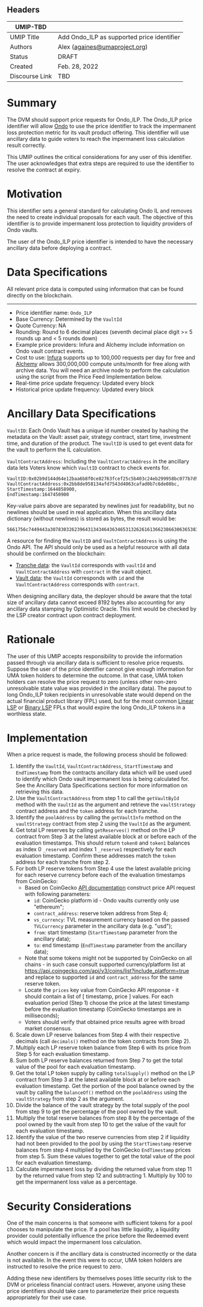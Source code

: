 ## Headers

| UMIP-TBD           |                                                                                 |
| ------------------- | ------------------------------------------------------------------------------- |
| UMIP Title          | Add Ondo_ILP as supported price identifier                                  |
| Authors             | Alex (againes@umaproject.org)                   |
| Status              | DRAFT                                                                       |
| Created             | Feb. 28, 2022                                                                  |
| Discourse Link      | TBD |


# Summary

The DVM should support price requests for Ondo_ILP. The Ondo_ILP price identifier will allow [Ondo](https://ondo.finance/) to use the price identifier to track the impermanent loss protection metric for its vault product offering. This identifier will use ancillary data to guide voters to reach the impermanent loss calculation result correctly.

This UMIP outlines the critical considerations for any user of this identifier. The user acknowledges that extra steps are required to use the identifier to resolve the contract at expiry.

# Motivation

This identifier sets a general standard for calculating Ondo IL and removes the need to create individual proposals for each vault. The objective of this identifier is to provide impermanent loss protection to liquidity providers of Ondo vaults.

The user of the Ondo_ILP price identifier is intended to have the necessary ancillary data before deploying a contract.

# Data Specifications

All relevant price data is computed using information that can be found directly on the blockchain.

-----------------------------------------

- Price identifier name: `Ondo_ILP`
- Base Currency: Determined by the `VaultId`
- Quote Currency: NA
- Rounding: Round to 6 decimal places (seventh decimal place digit >= 5 rounds up and < 5 rounds down)
- Example price providers: Infura and Alchemy include information on Ondo vault contract events.
- Cost to use: [Infura](https://infura.io/) supports up to 100,000 requests per day for free and [Alchemy](https://www.alchemy.com/) allows 300,000,000 compute units/month for free along with archive data. You will need an archive node to perform the calculation using the script from the Price Feed Implementation below.
- Real-time price update frequency: Updated every block
- Historical price update frequency: Updated every block


# Ancillary Data Specifications

`VaultID`: Each Ondo Vault has a unique id number created by hashing the metadata on the Vault: asset pair, strategy contract, start time, investment time, and duration of the product. The `VaultID` is used to get event data for the vault to perform the IL calculation.

`VaultContractAddress`: Including the `VaultContractAddress` in the ancillary data lets Voters know which `VaultID` contract to check events for.

```
VaultID:0x02b9d144d64e12baa6b8f0ce82763fcef25c5b403c24eb299958bc077b7d9573,
VaultContractAddress:0x2bb8de958134afd7543d4063cafad0b7c6de08bc,
StartTimestamp:1644858900,
EndTimestamp:1647450900
```

Key-value pairs above are separated by newlines just for readability, but no newlines should be used in real application. When this ancillary data dictionary (without newlines) is stored as bytes, the result would be:

```
5661756c7449443a3078303262396431343464363465313262616136623866306365383237363366636566323563356234303363323465623239393935386263303737623764393537332c5661756c74436f6e7472616374416464726573733a3078326262386465393538313334616664373534336434303633636166616430623763366465303862632c537461727454696d657374616d703a313634343835383930302c456e6454696d657374616d703a31363437343530393030
```

A resource for finding the `VaultID` and `VaultContractAddress` is using the Ondo API. The API should only be used as a helpful resource with all data should be confirmed on the blockchain:
- [Tranche data](https://data.ondo.finance/v1/tranches): the `VaultId` corresponds with `vaultId` and `VaultContractAddress` with `contract` in the vault object.
- [Vault data](https://data.ondo.finance/v1/vaults): the `VaultId` corresponds with `id` and the `VaultContractAddress` corresponds with `contract`.

When designing ancillary data, the deployer should be aware that the total size of ancillary data cannot exceed 8192 bytes also accounting for any ancillary data stamping by Optimistic Oracle. This limit would be checked by the LSP creator contract upon contract deployment.

# Rationale

The user of this UMIP accepts responsibility to provide the information passed through via ancillary data is sufficient to resolve price requests. Suppose the user of the price identifier cannot give enough information for UMA token holders to determine the outcome. In that case, UMA token holders can resolve the price request to zero (unless other non-zero unresolvable state value was provided in the ancillary data). The payout to long Ondo_ILP token recipients in unresolvable state would depend on the actual financial product library (FPL) used, but for the most common [Linear LSP](https://github.com/UMAprotocol/protocol/blob/master/packages/core/contracts/financial-templates/common/financial-product-libraries/long-short-pair-libraries/LinearLongShortPairFinancialProductLibrary.sol) or [Binary LSP](https://github.com/UMAprotocol/protocol/blob/master/packages/core/contracts/financial-templates/common/financial-product-libraries/long-short-pair-libraries/BinaryOptionLongShortPairFinancialProductLibrary.sol) FPLs that would expire the long Ondo_ILP tokens in a worthless state.

# Implementation

When a price request is made, the following process should be followed:

1. Identify the `VaultId`, `VaultContractAddress`, `StartTimestamp` and `EndTimestamp` from the contracts ancillary data which will be used used to identify which Ondo vault impermanent loss is being calculated for. See the Ancillary Data Specifications section for more information on retrieving this data.
2. Use the `VaultContractAddress` from step 1 to call the `getVaultById` method with the `VaultId` as the argument and retrieve the `vaultStrategy` contract address and the `token` address for each tranche.
3. Identify the `poolAddress` by calling the `getVaultInfo` method on the `vaultStrategy` contract from step 2 using the `VaultId` as the argument.
4. Get total LP reserves by calling `getReserves()` method on the LP contract from Step 3 at the latest available block at or before each of the evaluation timestamps. This should return `token0` and `token1` balances as index 0 `_reserve0` and index 1 `_reserve1` respectively for each evaluation timestamp. Confirm these addresses match the `token` address for each tranche from step 2.
5. For both LP reserve tokens from Step 4 use the latest available pricing for each reserve currency before each of the evaluation timestamps from CoinGecko:
    * Based on CoinGecko [API documentation](https://www.coingecko.com/api/documentations/v3#/contract/get_coins__id__contract__contract_address__market_chart_range) construct price API request with following parameters:
      * `id`: CoinGecko platform id - Ondo vaults currently only use "ethereum";
      * `contract_address`: reserve token address from Step 4;
      * `vs_currency`: TVL measurement currency based on the passed `TVLCurrency` parameter in the ancillary data (e.g. "usd");
      * `from`: start timestamp (`StartTimestamp` parameter from the ancillary data);
      * `to`: end timestamp (`EndTimestamp` parameter from the ancillary data);
    * Note that some tokens might not be supported by CoinGecko on all chains  - in such case consult supported currency/platform list at https://api.coingecko.com/api/v3/coins/list?include_platform=true and replace to supported `id`  and `contract_address` for the same reserve token.
    * Locate the `prices` key value from CoinGecko API response - it should contain a list of [ timestamp, price ] values. For each evaluation period (Step 1) choose the price at the latest timestamp before the evaluation timestamp (CoinGecko timestamps are in milliseconds);
    * Voters should verify that obtained price results agree with broad market consensus.
6. Scale down LP reserve balances from Step 4 with their respective decimals (call `decimals()` method on the token contracts from Step 2).
7. Multiply each LP reserve token balance from Step 6 with its price from Step 5 for each evaluation timestamp.
8. Sum both LP reserve balances returned from Step 7 to get the total value of the pool for each evaluation timestamp.
9. Get the total LP token supply by calling `totalSupply()` method on the LP contract from Step 3 at the latest available block at or before each evaluation timestamp. Get the portion of the pool balance owned by the vault by calling the `balanceOf()` method on the `poolAddress` using the `vaultStrategy` from step 2 as the argument. 
10. Divide the balance of the vault strategy by the total supply of the pool from step 9 to get the percentage of the pool owned by the vault.
11. Multiply the total reserve balances from step 8 by the percentage of the pool owned by the vault from step 10 to get the value of the vault for each evaluation timestamp.
12. Identify the value of the two reserve currencies from step 2 if liquidity had not been provided to the pool by using the `StartTimestamp` reserve balances from step 4 multiplied by the CoinGecko `EndTimestamp` prices from step 5. Sum these values together to get the total value of the pool for each evaluation timestamp.
13. Calculate impermanent loss by dividing the returned value from step 11 by the returned value from step 12 and subtracting 1. Multiply by 100 to get the impermanent loss value as a percentage.

# Security Considerations

One of the main concerns is that someone with sufficient tokens for a pool chooses to manipulate the price. If a pool has little liquidity, a liquidity provider could potentially influence the price before the Redeemed event which would impact the impermanent loss calculation.

Another concern is if the ancillary data is constructed incorrectly or the data is not available. In the event this were to occur, UMA token holders are instructed to resolve the price request to zero.

Adding these new identifiers by themselves poses little security risk to the DVM or priceless financial contract users. However, anyone using these price identifiers should take care to parameterize their price requests appropriately for their use case.
